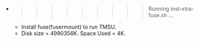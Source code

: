 * >>>>>>>>> Running inst-xtra-fuse.sh ...
  * Install fuse(fusermount) to run TMSU.
  * Disk size = 4990356K. Space Used = 4K.
